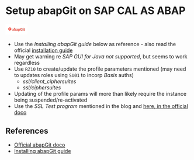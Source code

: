 # Setup abapGit on SAP CAL AS ABAP

<img src="https://github.com/aawa69/Notes/blob/main/SAP/Dev_Setup/Eclipse/images/abapgit.png" width="12%">

- Use the _Installing abapGit guide_ below as reference - also read the official [installation guide](https://docs.abapgit.org/guide-install.html)  
- May get warning re _SAP GUI for Java not supported_, but seems to work regardless
- Use `RZ10` to create/update the profile parameters mentioned (may need to updates roles using `SU01` to incorp _Basis_ auths)
  - _ssl/client_ciphersuites_
  - _ssl/ciphersuites_
- Updating of the profile params will more than likely require the instance being suspended/re-activated
- Use the _SSL Test program_ mentioned in the blog and [here, in the official doco](https://docs.abapgit.org/other-test-ssl.html)

## References

- [Official abapGit doco](https://docs.abapgit.org/guide-install.html)
- [Installing abapGit guide](https://blog.sap-press.com/how-to-install-abapgit-on-an-sap-system)

